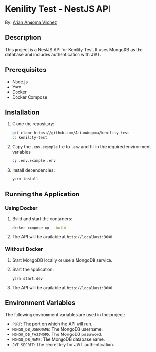 # Kenility Test - NestJS API

By: [Arian Angoma Vilchez](https://www.linkedin.com/in/arian-angoma-vilchez/)

## Description

This project is a NestJS API for Kenility Test. It uses MongoDB as the database and includes authentication with JWT.

## Prerequisites

- Node.js
- Yarn
- Docker
- Docker Compose

## Installation

1. Clone the repository:
    ```sh
    git clone https://github.com/ArianAngoma/kenility-test
    cd kenility-test
    ```

2. Copy the `.env.example` file to `.env` and fill in the required environment variables:
    ```sh
    cp .env.example .env
    ```

3. Install dependencies:
    ```sh
    yarn install
    ```

## Running the Application

### Using Docker

1. Build and start the containers:
    ```sh
    docker compose up --build
    ```

2. The API will be available at `http://localhost:3000`.

### Without Docker

1. Start MongoDB locally or use a MongoDB service.

2. Start the application:
    ```sh
    yarn start:dev
    ```

3. The API will be available at `http://localhost:3000`.

## Environment Variables

The following environment variables are used in the project:

- `PORT`: The port on which the API will run.
- `MONGO_DB_USERNAME`: The MongoDB username.
- `MONGO_DB_PASSWORD`: The MongoDB password.
- `MONGO_DB_NAME`: The MongoDB database name.
- `JWT_SECRET`: The secret key for JWT authentication.
